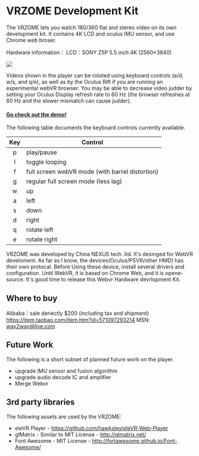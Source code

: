 VRZOME Development Kit
================

The VRZOME lets you watch 180/360 flat and stereo video on its own development kit. It contains 4K LCD and oculus IMU sensor, and use Chrome web broser.

Hardware information：
LCD：SONY Z5P 5.5 inch 4K (2560*3840)

![](https://img.alicdn.com/imgextra/i2/2737832668/TB24wGObeUXBuNjt_a0XXcysXXa_!!2737832668.jpg)

Videos shown in the player can be rotated using keyboard controls  (a/d, w/s, and q/e), as well as by the Oculus Rift if you are running an experimental webVR browser. You may be able to decrease video judder by setting your Oculus Display refresh rate to 60 Hz (the browser refreshes at 60 Hz and the slower mismatch can cause judder).

#### [Go check out the demo!](https://vrzome.github.io/WebVR-Development-Kit/) ####

The following table documents the keyboard controls currently available.

| Key | Control           |
|:-----:|-------------|
| p   | play/pause |
| l   | toggle looping |
| f   | full screen webVR mode (with barrel distortion) |
| g   | regular full screen mode (less lag) |
| w   | up |
| a   | left |
| s   | down |
| d   | right |
| q   | rotate left |
| e   | rotate right |

VRZOME was developed by China NEXUS tech .ltd. It's desinged for WebVR develoment. As far as I know, the devices(Oculus/PSVR/other HMD) has their own protocal. Before Using these device, install several drivers and configuration. Until WebVR, it is based on Chrome Web, and it is opene-source. It's good time to release this Webvr Hardware devrlopment Kit.

## Where to buy ##
Alibaba：sale deriectly $200 (including tax and shipment)<br/>
https://item.taobao.com/item.htm?id=571097293214
MSN: way2way@live.com

## Future Work ##
The following is a short subset of planned future work on the player.
- upgrade IMU sensor and fusion algorithm
- upgrade audio decode IC and amplifier
- Merge Webvr

## 3rd party libraries ##
The following assets are used by the VRZOME:
- eleVR Player - https://github.com/hawksley/eleVR-Web-Player
- glMatrix - Similar to MIT License - http://glmatrix.net/
- Font Awesome - MIT License - http://fortawesome.github.io/Font-Awesome/
